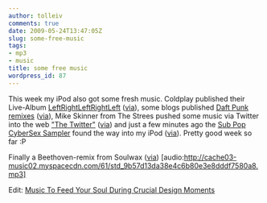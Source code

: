 ```yaml
---
author: tolleiv
comments: true
date: 2009-05-24T13:47:05Z
slug: some-free-music
tags:
- mp3
- music
title: some free music
wordpress_id: 87
---
```


This week my iPod also got some fresh music. Coldplay published their Live-Album [LeftRightLeftRightLeft](http://lrlrl.coldplay.com/leftright.html) ([via](http://www.spreeblick.com/2009/05/16/coldplays-%E2%80%9Eleftrightleftrightleft%E2%80%9C-livealbum-fur-lau-online/)), some blogs published [Daft Punk remixes](http://thelemurblog.com/mp3/Remix%20After%20All.zip) ([via](http://www.testspiel.de/archives/2009/05/18/daft-punk-remix-after-all/)), Mike Skinner from The Strees pushed some music via Twitter into the web ["The Twitter"](http://schakkerhart.com/wp-content/uploads/2009/05/TheStreets_TheTwitter_schakkerhartcom.rar) ([via](http://www.testspiel.de/archives/2009/05/18/download-tipp-the-streets-the-twitter-downloads/)) and just a few minutes ago the [Sub Pop CyberSex Sampler](http://www.subpop.com/cybersex) found the way into my iPod ([via](http://www.spreeblick.com/2009/05/24/sub-pop-cybersex-digital-sampler/)). Pretty good week so far :P

Finally a Beethoven-remix from Soulwax ([via](http://www.testspiel.de/archives/2009/05/06/beethovens-fuenfte-als-soulwax-edit/))
[audio:http://cache03-music02.myspacecdn.com/61/std_9b57d13da38e4c6b80e3e8dddf7580a8.mp3]

Edit: [Music To Feed Your Soul During Crucial Design Moments](http://www.fuelyourcreativity.com/8-songs-music-to-feed-your-soul-during-crucial-design-moments/)

